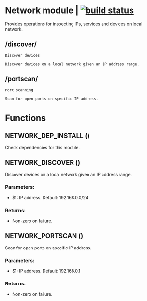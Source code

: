 # Network module | [![build status](https://gitlab.com/space-sh/network/badges/master/build.svg)](https://gitlab.com/space-sh/network/commits/master)

Provides operations for inspecting IPs, services and devices on local network.


## /discover/
	Discover devices

	Discover devices on a local network given an IP address range.


## /portscan/
	Port scanning

	Scan for open ports on specific IP address.


# Functions 

## NETWORK\_DEP\_INSTALL ()  
  
  
  
Check dependencies for this module.  
  
  
  
## NETWORK\_DISCOVER ()  
  
  
  
Discover devices on a local network given an IP address range.  
  
### Parameters:  
- $1: IP address. Default: 192.168.0.0/24  
  
### Returns:  
- Non-zero on failure.  
  
  
  
## NETWORK\_PORTSCAN ()  
  
  
  
Scan for open ports on specific IP address.  
  
### Parameters:  
- $1: IP address. Default: 192.168.0.1  
  
### Returns:  
- Non-zero on failure.  
  
  
  
